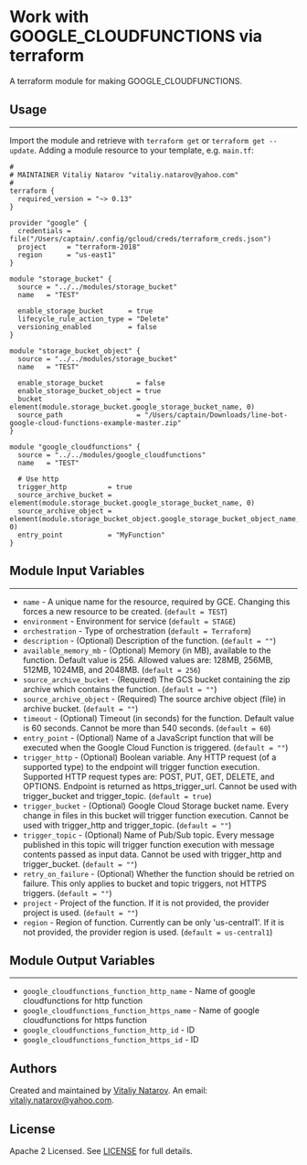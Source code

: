 # Work with GOOGLE_CLOUDFUNCTIONS via terraform

A terraform module for making GOOGLE_CLOUDFUNCTIONS.


## Usage
----------------------
Import the module and retrieve with ```terraform get``` or ```terraform get --update```. Adding a module resource to your template, e.g. `main.tf`:

```
#
# MAINTAINER Vitaliy Natarov "vitaliy.natarov@yahoo.com"
#
terraform {
  required_version = "~> 0.13"
}

provider "google" {
  credentials = file("/Users/captain/.config/gcloud/creds/terraform_creds.json")
  project     = "terraform-2018"
  region      = "us-east1"
}

module "storage_bucket" {
  source = "../../modules/storage_bucket"
  name   = "TEST"

  enable_storage_bucket      = true
  lifecycle_rule_action_type = "Delete"
  versioning_enabled         = false
}

module "storage_bucket_object" {
  source = "../../modules/storage_bucket"
  name   = "TEST"

  enable_storage_bucket        = false
  enable_storage_bucket_object = true
  bucket                       = element(module.storage_bucket.google_storage_bucket_name, 0)
  source_path                  = "/Users/captain/Downloads/line-bot-google-cloud-functions-example-master.zip"
}

module "google_cloudfunctions" {
  source = "../../modules/google_cloudfunctions"
  name   = "TEST"

  # Use http
  trigger_http          = true
  source_archive_bucket = element(module.storage_bucket.google_storage_bucket_name, 0)
  source_archive_object = element(module.storage_bucket_object.google_storage_bucket_object_name, 0)
  entry_point           = "MyFunction"
}

```

## Module Input Variables
----------------------
- `name` - A unique name for the resource, required by GCE. Changing this forces a new resource to be created. (`default = TEST`)
- `environment` - Environment for service (`default = STAGE`)
- `orchestration` - Type of orchestration (`default = Terraform`)
- `description` - (Optional) Description of the function. (`default = ""`)
- `available_memory_mb` - (Optional) Memory (in MB), available to the function. Default value is 256. Allowed values are: 128MB, 256MB, 512MB, 1024MB, and 2048MB. (`default = 256`)
- `source_archive_bucket` - (Required) The GCS bucket containing the zip archive which contains the function. (`default = ""`)
- `source_archive_object` - (Required) The source archive object (file) in archive bucket. (`default = ""`)
- `timeout` - (Optional) Timeout (in seconds) for the function. Default value is 60 seconds. Cannot be more than 540 seconds. (`default = 60`)
- `entry_point` - (Optional) Name of a JavaScript function that will be executed when the Google Cloud Function is triggered. (`default = ""`)
- `trigger_http` - (Optional) Boolean variable. Any HTTP request (of a supported type) to the endpoint will trigger function execution. Supported HTTP request types are: POST, PUT, GET, DELETE, and OPTIONS. Endpoint is returned as https_trigger_url. Cannot be used with trigger_bucket and trigger_topic. (`default = true`)
- `trigger_bucket` - (Optional) Google Cloud Storage bucket name. Every change in files in this bucket will trigger function execution. Cannot be used with trigger_http and trigger_topic. (`default = ""`)
- `trigger_topic` - (Optional) Name of Pub/Sub topic. Every message published in this topic will trigger function execution with message contents passed as input data. Cannot be used with trigger_http and trigger_bucket. (`default = ""`)
- `retry_on_failure` - (Optional) Whether the function should be retried on failure. This only applies to bucket and topic triggers, not HTTPS triggers. (`default = ""`)
- `project` - Project of the function. If it is not provided, the provider project is used. (`default = ""`)
- `region` - Region of function. Currently can be only 'us-central1'. If it is not provided, the provider region is used. (`default = us-central1`)

## Module Output Variables
----------------------
- `google_cloudfunctions_function_http_name` - Name of google cloudfunctions for http function
- `google_cloudfunctions_function_https_name` - Name of google cloudfunctions for https function
- `google_cloudfunctions_function_http_id` - ID
- `google_cloudfunctions_function_https_id` - ID


## Authors

Created and maintained by [Vitaliy Natarov](https://github.com/SebastianUA). An email: [vitaliy.natarov@yahoo.com](vitaliy.natarov@yahoo.com).

## License

Apache 2 Licensed. See [LICENSE](https://github.com/SebastianUA/terraform/blob/master/LICENSE) for full details.
